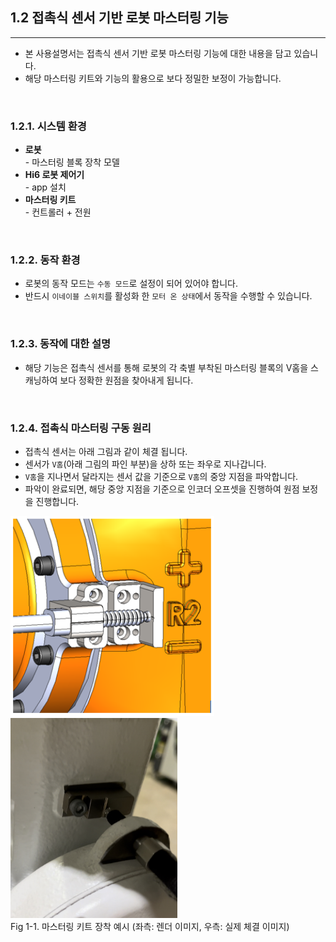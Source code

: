 ## 1.2 접촉식 센서 기반 로봇 마스터링 기능
---

- 본 사용설명서는 접촉식 센서 기반 로봇 마스터링 기능에 대한 내용을 담고 있습니다. 
- 해당 마스터링 키트와 기능의 활용으로 보다 정밀한 보정이 가능합니다.

<br>

### 1.2.1. 시스템 환경
- **로봇** <br>- 마스터링 블록 장착 모델
- **Hi6 로봇 제어기** <br>- app 설치
- **마스터링 키트** <br>- 컨트롤러 + 전원

<br>

### 1.2.2. 동작 환경
- 로봇의 동작 모드는 `수동 모드`로 설정이 되어 있어야 합니다.
- 반드시 `이네이블 스위치`를 활성화 한 `모터 온 상태`에서 동작을 수행할 수 있습니다.

<br>

### 1.2.3. 동작에 대한 설명
- 해당 기능은 접촉식 센서를 통해 로봇의 각 축별 부착된 마스터링 블록의 V홈을 스캐닝하여 보다 정확한 원점을 찾아내게 됩니다.

<br>

### 1.2.4. 접촉식 마스터링 구동 원리
- 접촉식 센서는 아래 그림과 같이 체결 됩니다.
- 센서가 `V홈`(아래 그림의 파인 부분)을 상하 또는 좌우로 지나갑니다.
- `V홈`을 지나면서 달라지는 센서 값을 기준으로 `V홈`의 중앙 지점을 파악합니다.
- 파악이 완료되면, 해당 중앙 지점을 기준으로 인코더 오프셋을 진행하여 원점 보정을 진행합니다.
<div>
<img src="../_assets/00_mastering_Vdent_render.png" height="320vh">
<img src="../_assets/01_mastering_real_picture.png" height="320vh"><br>Fig 1-1. 마스터링 키트 장착 예시 (좌측: 렌더 이미지, 우측: 실제 체결 이미지)
</div>
